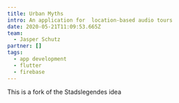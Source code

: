 ```yaml
---
title: Urban Myths
intro: An application for  location-based audio tours
date: 2020-05-21T11:09:53.665Z
team:
  - Jasper Schutz
partner: []
tags:
  - app development
  - flutter
  - firebase
---
```

This is a fork of the Stadslegendes idea